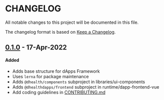 # CHANGELOG
All notable changes to this project will be documented in this file.

The changelog format is based on [Keep a Changelog](https://keepachangelog.com/en/1.0.0/).

## [0.1.0][0.1.0] - 17-Apr-2022

#### Added

- Adds base structure for dApps Framework
- Uses `lerna` for package maintenance
- Adds `@dhealth/components` subproject in libraries/ui-components
- Adds `@dhealthdapps/frontend` subproject in runtime/dapp-frontend-vue
- Add coding guidelines in [CONTRIBUTING.md](./CONTRIBUTING.md)

[0.1.0]: https://github.com/dhealthproject/dapps-framework/releases/tag/v0.1.0

